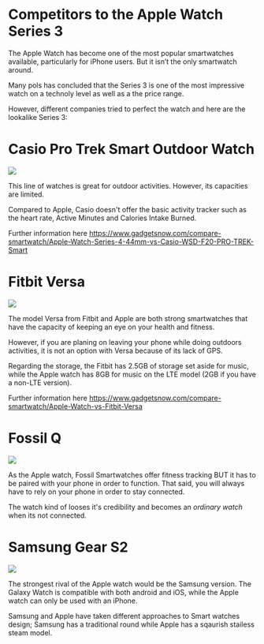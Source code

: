 
# Competitors to the Apple Watch Series 3

The Apple Watch has become one of the most popular smartwatches available, particularly for iPhone users. But it isn’t the only smartwatch around. 

Many pols has concluded that the Series 3 is one of the most impressive watch on a technoly level as well as a the price range. 

However, different companies tried to perfect the watch and here are the lookalike Series 3:

# Casio Pro Trek Smart Outdoor Watch

![](https://casiocdn.com/casio-v2/resource/temp/images/Artwork-brand/protrek-tpd.jpg)

This line of watches is great for outdoor activities. However, its capacities are limited. 

Compared to Apple, Casio doesn't offer the basic activity tracker such as the heart rate, Active Minutes and Calories Intake Burned.

Further information here https://www.gadgetsnow.com/compare-smartwatch/Apple-Watch-Series-4-44mm-vs-Casio-WSD-F20-PRO-TREK-Smart

# Fitbit Versa

![](https://i5.walmartimages.com/asr/dbac9e52-3e83-4c6b-9f1c-7a1662591497_1.fba3337fa55a777d39242cedd35a5b99.jpeg)

The model Versa from Fitbit and Apple are both strong smartwatches that have the capacity of keeping an eye on your health and fitness. 

However, if you are planing on leaving your phone while doing outdoors activities, it is not an option with Versa because of its lack of GPS. 

Regarding the storage, the Fitbit has 2.5GB of storage set aside for music, while the Apple watch has 8GB for music on the LTE model (2GB if you have a non-LTE version).

Further information here https://www.gadgetsnow.com/compare-smartwatch/Apple-Watch-vs-Fitbit-Versa

# Fossil Q

![](https://fossbytes.com/wp-content/uploads/2018/11/Fossil-Sport-Smartwatches.jpg)

As the Apple watch, Fossil Smartwatches offer fitness tracking BUT it has to be paired with your phone in order to function. That said, you will always have to rely on your phone in order to stay connected. 

The watch kind of looses it's credibility and becomes an *ordinary watch* when its not connected. 

# Samsung Gear S2

![](https://images.samsung.com/is/image/samsung/p5/ca/wearables/gear-s2/features/gears2_design_atelier-mendini.jpg?$ORIGIN_JPG$)

The strongest rival of the Apple watch would be the Samsung version. The Galaxy Watch is compatible with both android and iOS, while the Apple watch can only be used with an iPhone. 

Samsung and Apple have taken different approaches to Smart watches design; Samsung has a traditional round while Apple has a sqaurish stailess steam model. 